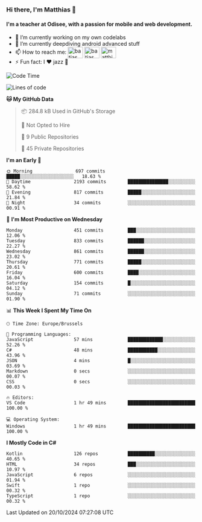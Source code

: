 ### Hi there, I'm Matthias 👋

#### I'm a teacher at Odisee, with a passion for mobile and web development.

- 🔭 I’m currently working on my own codelabs
- 🌱 I’m currently deepdiving android advanced stuff
- 📫 How to reach me: <a href="https://dev.to/batjas" target="_blank"><img align="center" src="https://raw.githubusercontent.com/rahuldkjain/github-profile-readme-generator/master/src/images/icons/Social/devto.svg" alt="batjas" height="30" width="40" /></a>
<a href="https://twitter.com/batjas" target="_blank"><img align="center" src="https://raw.githubusercontent.com/rahuldkjain/github-profile-readme-generator/master/src/images/icons/Social/twitter.svg" alt="batjas" height="30" width="40" /></a>
<a href="https://linkedin.com/in/matthiasdruwé" target="_blank"><img align="center" src="https://raw.githubusercontent.com/rahuldkjain/github-profile-readme-generator/master/src/images/icons/Social/linked-in-alt.svg" alt="matthiasdruwé" height="30" width="40" /></a>
- ⚡ Fun fact: I ❤ jazz 🎷


<!--START_SECTION:waka-->
![Code Time](http://img.shields.io/badge/Code%20Time-1%2C273%20hrs%2039%20mins-blue)

![Lines of code](https://img.shields.io/badge/From%20Hello%20World%20I%27ve%20Written-5.1%20million%20lines%20of%20code-blue)

**🐱 My GitHub Data** 

> 📦 284.8 kB Used in GitHub's Storage 
 > 
> 🚫 Not Opted to Hire
 > 
> 📜 9 Public Repositories 
 > 
> 🔑 45 Private Repositories 
 > 
**I'm an Early 🐤** 

```text
🌞 Morning                697 commits         █████░░░░░░░░░░░░░░░░░░░░   18.63 % 
🌆 Daytime                2193 commits        ███████████████░░░░░░░░░░   58.62 % 
🌃 Evening                817 commits         █████░░░░░░░░░░░░░░░░░░░░   21.84 % 
🌙 Night                  34 commits          ░░░░░░░░░░░░░░░░░░░░░░░░░   00.91 % 
```
📅 **I'm Most Productive on Wednesday** 

```text
Monday                   451 commits         ███░░░░░░░░░░░░░░░░░░░░░░   12.06 % 
Tuesday                  833 commits         ██████░░░░░░░░░░░░░░░░░░░   22.27 % 
Wednesday                861 commits         ██████░░░░░░░░░░░░░░░░░░░   23.02 % 
Thursday                 771 commits         █████░░░░░░░░░░░░░░░░░░░░   20.61 % 
Friday                   600 commits         ████░░░░░░░░░░░░░░░░░░░░░   16.04 % 
Saturday                 154 commits         █░░░░░░░░░░░░░░░░░░░░░░░░   04.12 % 
Sunday                   71 commits          ░░░░░░░░░░░░░░░░░░░░░░░░░   01.90 % 
```


📊 **This Week I Spent My Time On** 

```text
🕑︎ Time Zone: Europe/Brussels

💬 Programming Languages: 
JavaScript               57 mins             █████████████░░░░░░░░░░░░   52.26 % 
C#                       48 mins             ███████████░░░░░░░░░░░░░░   43.96 % 
JSON                     4 mins              █░░░░░░░░░░░░░░░░░░░░░░░░   03.69 % 
Markdown                 0 secs              ░░░░░░░░░░░░░░░░░░░░░░░░░   00.07 % 
CSS                      0 secs              ░░░░░░░░░░░░░░░░░░░░░░░░░   00.03 % 

🔥 Editors: 
VS Code                  1 hr 49 mins        █████████████████████████   100.00 % 

💻 Operating System: 
Windows                  1 hr 49 mins        █████████████████████████   100.00 % 
```

**I Mostly Code in C#** 

```text
Kotlin                   126 repos           ██████████░░░░░░░░░░░░░░░   40.65 % 
HTML                     34 repos            ███░░░░░░░░░░░░░░░░░░░░░░   10.97 % 
JavaScript               6 repos             ░░░░░░░░░░░░░░░░░░░░░░░░░   01.94 % 
Swift                    1 repo              ░░░░░░░░░░░░░░░░░░░░░░░░░   00.32 % 
TypeScript               1 repo              ░░░░░░░░░░░░░░░░░░░░░░░░░   00.32 % 
```




 Last Updated on 20/10/2024 07:27:08 UTC
<!--END_SECTION:waka-->
